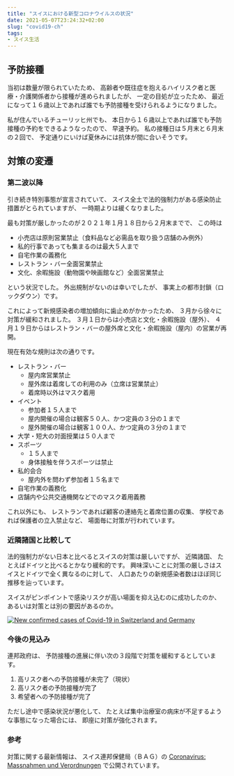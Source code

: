 ```yaml
---
title: "スイスにおける新型コロナウイルスの状況"
date: 2021-05-07T23:24:32+02:00
slug: "covid19-ch"
tags:
- スイス生活
---
```

## 予防接種

当初は数量が限られていたため、
高齢者や既往症を抱えるハイリスク者と医療・介護関係者から接種が進められましたが、
一定の目処が立ったため、
最近になって１６歳以上であれば誰でも予防接種を受けられるようになりました。

私が住んでいるチューリッヒ州でも、
本日から１６歳以上であれば誰でも予防接種の予約をできるようなったので、
早速予約。
私の接種日は５月末と６月末の２回で、
予定通りにいけば夏休みには抗体が間に合いそうです。

## 対策の変遷

### 第二波以降

引き続き特別事態が宣言されていて、
スイス全土で法的強制力がある感染防止措置がとられていますが、
一時期よりは緩くなりました。

最も対策が厳しかったのが２０２１年１月１８日から２月末までで、
この時は

* 小売店は原則営業禁止（食料品など必需品を取り扱う店舗のみ例外）
* 私的行事であっても集まるのは最大５人まで
* 自宅作業の義務化
* レストラン・バー全面営業禁止
* 文化、余暇施設（動物園や映画館など）全面営業禁止

という状況でした。
外出規制がないのは幸いでしたが、
事実上の都市封鎖（ロックダウン）です。

これによって新規感染者の増加傾向に歯止めがかかったため、
３月から徐々に対策が緩和されました。
３月１日からは小売店と文化・余暇施設（屋外）、
４月１９日からはレストラン・バーの屋外席と文化・余暇施設（屋内）の営業が再開。

現在有効な規則は次の通りです。

* レストラン・バー
    * 屋内席営業禁止
    * 屋外席は着席しての利用のみ（立席は営業禁止）
    * 着席時以外はマスク着用
* イベント
    * 参加者１５人まで
    * 屋内開催の場合は観客５０人、かつ定員の３分の１まで
    * 屋外開催の場合は観客１００人、かつ定員の３分の１まで
* 大学・短大の対面授業は５０人まで
* スポーツ
    * １５人まで
    * 身体接触を伴うスポーツは禁止
* 私的会合
    * 屋内外を問わず参加者１５名まで
* 自宅作業の義務化
* 店舗内や公共交通機関などでのマスク着用義務

これ以外にも、
レストランであれば顧客の連絡先と着席位置の収集、
学校であれば保護者の立入禁止など、
場面毎に対策が行われています。

### 近隣諸国と比較して

法的強制力がない日本と比べるとスイスの対策は厳しいですが、
近隣諸国、
たとえばドイツと比べるとかなり緩和的です。
興味深いことに対策の厳しさはスイスとドイツで全く異なるのに対して、
人口あたりの新規感染者数はほぼ同じ推移を辿っています。

スイスがピンポイントで感染リスクが高い場面を抑え込むのに成功したのか、
あるいは対策とは別の要因があるのか。

[![New confirmed cases of Covid-19 in Switzerland and Germany](/assets/2021/05/08/cases_de_ch.png)](https://ig.ft.com/coronavirus-chart/?areas=che&areas=deu&areasRegional=usny&areasRegional=usnj&areasRegional=usca&areasRegional=usnd&areasRegional=ussd&areasRegional=usmi&cumulative=0&logScale=0&per100K=1&startDate=2021-03-01&values=cases)

### 今後の見込み

連邦政府は、
予防接種の進展に伴い次の３段階で対策を緩和するとしています。

1. 高リスク者への予防接種が未完了（現状）
1. 高リスク者の予防接種が完了
1. 希望者への予防接種が完了

ただし途中で感染状況が悪化して、
たとえば集中治療室の病床が不足するような事態になった場合には、
即座に対策が強化されます。

### 参考

対策に関する最新情報は、
スイス連邦保健局（ＢＡＧ）の [Coronavirus: Massnahmen und Verordnungen](https://www.bag.admin.ch/bag/de/home/krankheiten/ausbrueche-epidemien-pandemien/aktuelle-ausbrueche-epidemien/novel-cov/massnahmen-des-bundes.html) で公開されています。
